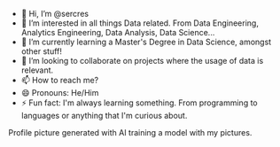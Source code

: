 - 👋 Hi, I’m @sercres
- 👀 I’m interested in all things Data related. From Data Engineering, Analytics Engineering, Data Analysis, Data Science...
- 🌱 I’m currently learning a Master's Degree in Data Science, amongst other stuff!
- 💞️ I’m looking to collaborate on projects where the usage of data is relevant.
- 📫 How to reach me?
- 😄 Pronouns: He/Him
- ⚡ Fun fact: I'm always learning something. From programming to languages or anything that I'm curious about.

Profile picture generated with AI training a model with my pictures.

<!---
sercres/sercres is a ✨ special ✨ repository because its `README.md` (this file) appears on your GitHub profile.
You can click the Preview link to take a look at your changes.
--->
